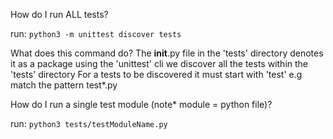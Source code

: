 How do I run ALL tests?

run: `python3 -m unittest discover tests`

What does this command do?
The __init__.py file in the 'tests' directory denotes it as a package
using the 'unittest' cli we discover all the tests within the 'tests' directory
For a tests to be discovered it must start with 'test' e.g match the pattern test*.py 


How do I run a single test module (note* module = python file)?

run: `python3 tests/testModuleName.py` 